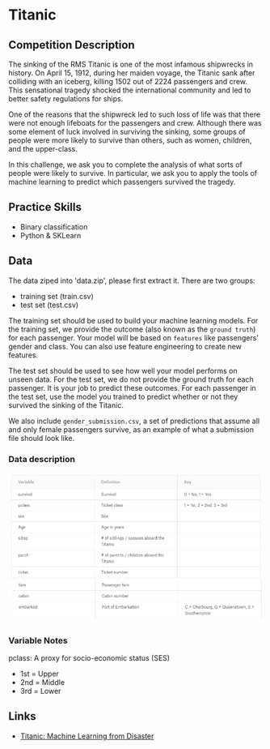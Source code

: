 # Titanic

## Competition Description
The sinking of the RMS Titanic is one of the most infamous shipwrecks in history.  On April 15, 1912, during her maiden voyage, the Titanic sank after colliding with an iceberg, killing 1502 out of 2224 passengers and crew. This sensational tragedy shocked the international community and led to better safety regulations for ships.

One of the reasons that the shipwreck led to such loss of life was that there were not enough lifeboats for the passengers and crew. Although there was some element of luck involved in surviving the sinking, some groups of people were more likely to survive than others, such as women, children, and the upper-class.

In this challenge, we ask you to complete the analysis of what sorts of people were likely to survive. In particular, we ask you to apply the tools of machine learning to predict which passengers survived the tragedy.

## Practice Skills
* Binary classification
* Python & SKLearn

## Data
The data ziped into 'data.zip', please first extract it. There are two groups:

* training set (train.csv)
* test set (test.csv)

The training set should be used to build your machine learning models. For the training set, we provide the outcome (also known as the `ground truth`) for each passenger. Your model will be based on `features` like passengers' gender and class. You can also use feature engineering to create new features.

The test set should be used to see how well your model performs on unseen data. For the test set, we do not provide the ground truth for each passenger. It is your job to predict these outcomes. For each passenger in the test set, use the model you trained to predict whether or not they survived the sinking of the Titanic.

We also include `gender_submission.csv`, a set of predictions that assume all and only female passengers survive, as an example of what a submission file should look like.

### Data description
![data description1](images/data_description1.png)
![data description2](images/data_description2.png)


### Variable Notes
pclass: A proxy for socio-economic status (SES)
* 1st = Upper
* 2nd = Middle
* 3rd = Lower


## Links
* [Titanic: Machine Learning from Disaster](https://www.kaggle.com/c/titanic)
